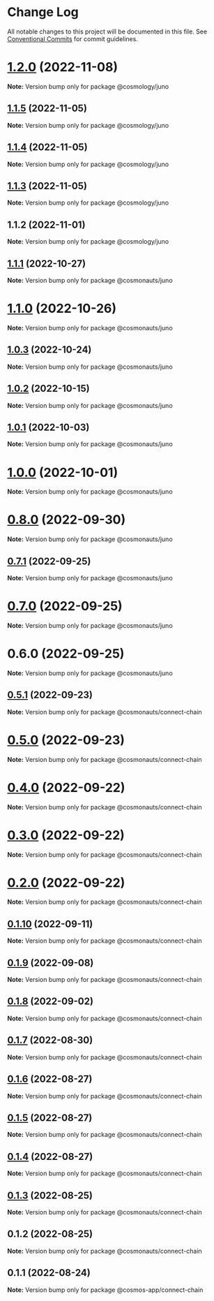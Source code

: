 # Change Log

All notable changes to this project will be documented in this file.
See [Conventional Commits](https://conventionalcommits.org) for commit guidelines.

# [1.2.0](https://github.com/cosmology-tech/create-cosmos-app/compare/@cosmology/juno@1.1.5...@cosmology/juno@1.2.0) (2022-11-08)

**Note:** Version bump only for package @cosmology/juno





## [1.1.5](https://github.com/cosmology-tech/create-cosmos-app/compare/@cosmology/juno@1.1.4...@cosmology/juno@1.1.5) (2022-11-05)

**Note:** Version bump only for package @cosmology/juno





## [1.1.4](https://github.com/cosmology-tech/create-cosmos-app/compare/@cosmology/juno@1.1.3...@cosmology/juno@1.1.4) (2022-11-05)

**Note:** Version bump only for package @cosmology/juno





## [1.1.3](https://github.com/cosmology-tech/create-cosmos-app/compare/@cosmology/juno@1.1.2...@cosmology/juno@1.1.3) (2022-11-05)

**Note:** Version bump only for package @cosmology/juno





## 1.1.2 (2022-11-01)

**Note:** Version bump only for package @cosmology/juno





## [1.1.1](https://github.com/cosmology-tech/create-cosmos-app/compare/@cosmonauts/juno@1.1.0...@cosmonauts/juno@1.1.1) (2022-10-27)

**Note:** Version bump only for package @cosmonauts/juno





# [1.1.0](https://github.com/cosmology-tech/create-cosmos-app/compare/@cosmonauts/juno@1.0.3...@cosmonauts/juno@1.1.0) (2022-10-26)

**Note:** Version bump only for package @cosmonauts/juno





## [1.0.3](https://github.com/cosmology-tech/create-cosmos-app/compare/@cosmonauts/juno@1.0.2...@cosmonauts/juno@1.0.3) (2022-10-24)

**Note:** Version bump only for package @cosmonauts/juno





## [1.0.2](https://github.com/cosmology-tech/create-cosmos-app/compare/@cosmonauts/juno@1.0.1...@cosmonauts/juno@1.0.2) (2022-10-15)

**Note:** Version bump only for package @cosmonauts/juno





## [1.0.1](https://github.com/cosmology-tech/create-cosmos-app/compare/@cosmonauts/juno@1.0.0...@cosmonauts/juno@1.0.1) (2022-10-03)

**Note:** Version bump only for package @cosmonauts/juno





# [1.0.0](https://github.com/cosmology-tech/create-cosmos-app/compare/@cosmonauts/juno@0.8.0...@cosmonauts/juno@1.0.0) (2022-10-01)

**Note:** Version bump only for package @cosmonauts/juno





# [0.8.0](https://github.com/cosmology-tech/create-cosmos-app/compare/@cosmonauts/juno@0.7.1...@cosmonauts/juno@0.8.0) (2022-09-30)

**Note:** Version bump only for package @cosmonauts/juno





## [0.7.1](https://github.com/cosmology-tech/create-cosmos-app/compare/@cosmonauts/juno@0.7.0...@cosmonauts/juno@0.7.1) (2022-09-25)

**Note:** Version bump only for package @cosmonauts/juno





# [0.7.0](https://github.com/cosmology-tech/create-cosmos-app/compare/@cosmonauts/juno@0.6.0...@cosmonauts/juno@0.7.0) (2022-09-25)

**Note:** Version bump only for package @cosmonauts/juno





# 0.6.0 (2022-09-25)

**Note:** Version bump only for package @cosmonauts/juno





## [0.5.1](https://github.com/cosmology-tech/create-cosmos-app/compare/@cosmonauts/connect-chain@0.5.0...@cosmonauts/connect-chain@0.5.1) (2022-09-23)

**Note:** Version bump only for package @cosmonauts/connect-chain





# [0.5.0](https://github.com/cosmology-tech/create-cosmos-app/compare/@cosmonauts/connect-chain@0.4.0...@cosmonauts/connect-chain@0.5.0) (2022-09-23)

**Note:** Version bump only for package @cosmonauts/connect-chain





# [0.4.0](https://github.com/cosmology-tech/create-cosmos-app/compare/@cosmonauts/connect-chain@0.3.0...@cosmonauts/connect-chain@0.4.0) (2022-09-22)

**Note:** Version bump only for package @cosmonauts/connect-chain





# [0.3.0](https://github.com/cosmology-tech/create-cosmos-app/compare/@cosmonauts/connect-chain@0.2.0...@cosmonauts/connect-chain@0.3.0) (2022-09-22)

**Note:** Version bump only for package @cosmonauts/connect-chain





# [0.2.0](https://github.com/cosmology-tech/create-cosmos-app/compare/@cosmonauts/connect-chain@0.1.10...@cosmonauts/connect-chain@0.2.0) (2022-09-22)

**Note:** Version bump only for package @cosmonauts/connect-chain





## [0.1.10](https://github.com/cosmology-tech/create-cosmos-app/compare/@cosmonauts/connect-chain@0.1.9...@cosmonauts/connect-chain@0.1.10) (2022-09-11)

**Note:** Version bump only for package @cosmonauts/connect-chain





## [0.1.9](https://github.com/cosmology-tech/create-cosmos-app/compare/@cosmonauts/connect-chain@0.1.8...@cosmonauts/connect-chain@0.1.9) (2022-09-08)

**Note:** Version bump only for package @cosmonauts/connect-chain





## [0.1.8](https://github.com/cosmology-tech/create-cosmos-app/compare/@cosmonauts/connect-chain@0.1.7...@cosmonauts/connect-chain@0.1.8) (2022-09-02)

**Note:** Version bump only for package @cosmonauts/connect-chain





## [0.1.7](https://github.com/cosmology-tech/create-cosmos-app/compare/@cosmonauts/connect-chain@0.1.6...@cosmonauts/connect-chain@0.1.7) (2022-08-30)

**Note:** Version bump only for package @cosmonauts/connect-chain





## [0.1.6](https://github.com/cosmology-tech/create-cosmos-app/compare/@cosmonauts/connect-chain@0.1.5...@cosmonauts/connect-chain@0.1.6) (2022-08-27)

**Note:** Version bump only for package @cosmonauts/connect-chain





## [0.1.5](https://github.com/cosmology-tech/create-cosmos-app/compare/@cosmonauts/connect-chain@0.1.4...@cosmonauts/connect-chain@0.1.5) (2022-08-27)

**Note:** Version bump only for package @cosmonauts/connect-chain





## [0.1.4](https://github.com/cosmology-tech/create-cosmos-app/compare/@cosmonauts/connect-chain@0.1.3...@cosmonauts/connect-chain@0.1.4) (2022-08-27)

**Note:** Version bump only for package @cosmonauts/connect-chain





## [0.1.3](https://github.com/cosmology-tech/create-cosmos-app/compare/@cosmonauts/connect-chain@0.1.2...@cosmonauts/connect-chain@0.1.3) (2022-08-25)

**Note:** Version bump only for package @cosmonauts/connect-chain





## 0.1.2 (2022-08-25)

**Note:** Version bump only for package @cosmonauts/connect-chain





## 0.1.1 (2022-08-24)

**Note:** Version bump only for package @cosmos-app/connect-chain
